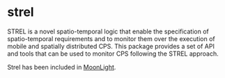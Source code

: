 # strel
STREL is a novel spatio-temporal logic that enable the specification of spatio-temporal requirements and to monitor them over the execution of mobile and spatially distributed CPS. This package provides a set of API and tools that can be used to monitor CPS following the STREL approach.  


Strel has been included in [MoonLight](https://github.com/Quanticol/MoonLight).

